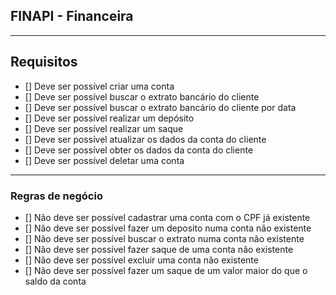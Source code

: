 ## FINAPI - Financeira

---

## Requisitos

- [] Deve ser possível criar uma conta
- [] Deve ser possível buscar o extrato bancário do cliente
- [] Deve ser possível buscar o extrato bancário do cliente por data
- [] Deve ser possível realizar um depósito
- [] Deve ser possível realizar um saque
- [] Deve ser possível atualizar os dados da conta do cliente
- [] Deve ser possível obter os dados da conta do cliente
- [] Deve ser possível deletar uma conta

---

### Regras de negócio

- [] Não deve ser possível cadastrar uma conta com o CPF já existente
- [] Não deve ser possível fazer um deposito numa conta não existente
- [] Não deve ser possível buscar o extrato numa conta não existente
- [] Não deve ser possível fazer saque de uma conta não existente
- [] Não deve ser possível excluir uma conta não existente
- [] Não deve ser possível fazer um saque de um valor maior do que o saldo da conta
